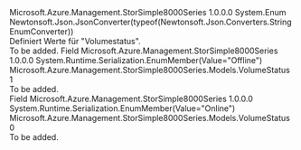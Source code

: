 <Type Name="VolumeStatus" FullName="Microsoft.Azure.Management.StorSimple8000Series.Models.VolumeStatus">
  <TypeSignature Language="C#" Value="public enum VolumeStatus" />
  <TypeSignature Language="ILAsm" Value=".class public auto ansi sealed VolumeStatus extends System.Enum" />
  <TypeSignature Language="DocId" Value="T:Microsoft.Azure.Management.StorSimple8000Series.Models.VolumeStatus" />
  <TypeSignature Language="VB.NET" Value="Public Enum VolumeStatus" />
  <TypeSignature Language="F#" Value="type VolumeStatus = " />
  <AssemblyInfo>
    <AssemblyName>Microsoft.Azure.Management.StorSimple8000Series</AssemblyName>
    <AssemblyVersion>1.0.0.0</AssemblyVersion>
  </AssemblyInfo>
  <Base>
    <BaseTypeName>System.Enum</BaseTypeName>
  </Base>
  <Attributes>
    <Attribute>
      <AttributeName>Newtonsoft.Json.JsonConverter(typeof(Newtonsoft.Json.Converters.StringEnumConverter))</AttributeName>
    </Attribute>
  </Attributes>
  <Docs>
    <summary>
            Definiert Werte für "Volumestatus".
            </summary>
    <remarks>To be added.</remarks>
  </Docs>
  <Members>
    <Member MemberName="Offline">
      <MemberSignature Language="C#" Value="Offline" />
      <MemberSignature Language="ILAsm" Value=".field public static literal valuetype Microsoft.Azure.Management.StorSimple8000Series.Models.VolumeStatus Offline = int32(1)" />
      <MemberSignature Language="DocId" Value="F:Microsoft.Azure.Management.StorSimple8000Series.Models.VolumeStatus.Offline" />
      <MemberSignature Language="VB.NET" Value="Offline" />
      <MemberSignature Language="F#" Value="Offline = 1" Usage="Microsoft.Azure.Management.StorSimple8000Series.Models.VolumeStatus.Offline" />
      <MemberType>Field</MemberType>
      <AssemblyInfo>
        <AssemblyName>Microsoft.Azure.Management.StorSimple8000Series</AssemblyName>
        <AssemblyVersion>1.0.0.0</AssemblyVersion>
      </AssemblyInfo>
      <Attributes>
        <Attribute>
          <AttributeName>System.Runtime.Serialization.EnumMember(Value="Offline")</AttributeName>
        </Attribute>
      </Attributes>
      <ReturnValue>
        <ReturnType>Microsoft.Azure.Management.StorSimple8000Series.Models.VolumeStatus</ReturnType>
      </ReturnValue>
      <MemberValue>1</MemberValue>
      <Docs>
        <summary>To be added.</summary>
      </Docs>
    </Member>
    <Member MemberName="Online">
      <MemberSignature Language="C#" Value="Online" />
      <MemberSignature Language="ILAsm" Value=".field public static literal valuetype Microsoft.Azure.Management.StorSimple8000Series.Models.VolumeStatus Online = int32(0)" />
      <MemberSignature Language="DocId" Value="F:Microsoft.Azure.Management.StorSimple8000Series.Models.VolumeStatus.Online" />
      <MemberSignature Language="VB.NET" Value="Online" />
      <MemberSignature Language="F#" Value="Online = 0" Usage="Microsoft.Azure.Management.StorSimple8000Series.Models.VolumeStatus.Online" />
      <MemberType>Field</MemberType>
      <AssemblyInfo>
        <AssemblyName>Microsoft.Azure.Management.StorSimple8000Series</AssemblyName>
        <AssemblyVersion>1.0.0.0</AssemblyVersion>
      </AssemblyInfo>
      <Attributes>
        <Attribute>
          <AttributeName>System.Runtime.Serialization.EnumMember(Value="Online")</AttributeName>
        </Attribute>
      </Attributes>
      <ReturnValue>
        <ReturnType>Microsoft.Azure.Management.StorSimple8000Series.Models.VolumeStatus</ReturnType>
      </ReturnValue>
      <MemberValue>0</MemberValue>
      <Docs>
        <summary>To be added.</summary>
      </Docs>
    </Member>
  </Members>
</Type>